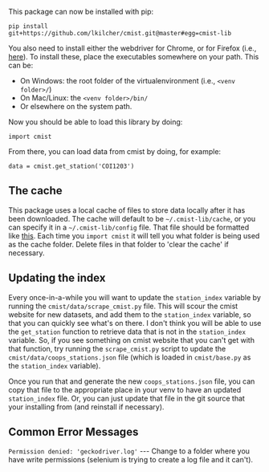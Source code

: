 This package can now be installed with pip:

    pip install git+https://github.com/lkilcher/cmist.git@master#egg=cmist-lib

You also need to install either the webdriver for Chrome, or for Firefox (i.e., [here](https://www.selenium.dev/documentation/webdriver/getting_started/install_drivers/)). To install these, place the executables somewhere on your path. This can be:

- On Windows: the root folder of the virtualenvironment (i.e., `<venv folder>/`)
- On Mac/Linux: the `<venv folder>/bin/`
- Or elsewhere on the system path.

Now you should be able to load this library by doing:

    import cmist
    
From there, you can load data from cmist by doing, for example:

    data = cmist.get_station('COI1203')

The cache
------
This package uses a local cache of files to store data locally after it has been downloaded. The cache will default to be `~/.cmist-lib/cache`, or you can specify it in a `~/.cmist-lib/config` file. That file should be formatted like [this](https://docs.python.org/3/library/configparser.html). Each time you `import cmist` it will tell you what folder is being used as the cache folder. Delete files in that folder to 'clear the cache' if necessary.

Updating the index
----
Every once-in-a-while you will want to update the `station_index` variable by running the `cmist/data/scrape_cmist.py` file. This will scour the cmist website for new datasets, and add them to the `station_index` variable, so that you can quickly see what's on there. I don't think you will be able to use the `get_station` function to retrieve data that is not in the `station_index` variable. So, if you see something on cmist website that you can't get with that function, try running the `scrape_cmist.py` script to update the `cmist/data/coops_stations.json` file (which is loaded in `cmist/base.py` as the `station_index` variable).

Once you run that and generate the new `coops_stations.json` file, you can copy that file to the appropriate place in your venv to have an updated `station_index` file. Or, you can just update that file in the git source that your installing from (and reinstall if necessary).

Common Error Messages
------
`Permission denied: 'geckodriver.log'` --- Change to a folder where you have write permissions (selenium is trying to create a log file and it can't).
